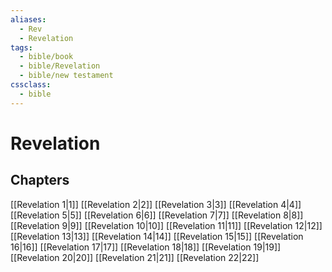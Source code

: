 ```yaml
---
aliases:
  - Rev
  - Revelation
tags:
  - bible/book
  - bible/Revelation
  - bible/new testament
cssclass:
  - bible
---
```


# Revelation

## Chapters

[[Revelation 1|1]]
[[Revelation 2|2]]
[[Revelation 3|3]]
[[Revelation 4|4]]
[[Revelation 5|5]]
[[Revelation 6|6]]
[[Revelation 7|7]]
[[Revelation 8|8]]
[[Revelation 9|9]]
[[Revelation 10|10]]
[[Revelation 11|11]]
[[Revelation 12|12]]
[[Revelation 13|13]]
[[Revelation 14|14]]
[[Revelation 15|15]]
[[Revelation 16|16]]
[[Revelation 17|17]]
[[Revelation 18|18]]
[[Revelation 19|19]]
[[Revelation 20|20]]
[[Revelation 21|21]]
[[Revelation 22|22]]
